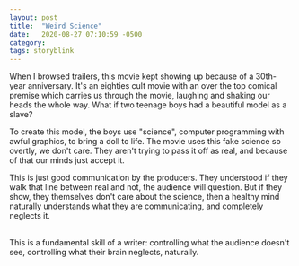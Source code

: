 ```yaml
---
layout: post
title:  "Weird Science"
date:   2020-08-27 07:10:59 -0500
category: 
tags: storyblink
---
```


When I browsed trailers, this movie kept showing up because of a 30th-year anniversary. It's an eighties cult movie with an over the top comical premise which carries us through the movie, laughing and shaking our heads the whole way. What if two teenage boys had a beautiful model as a slave? 

To create this model, the boys use "science", computer programming with awful graphics, to bring a doll to life. The movie uses this fake science so overtly, we don't care. They aren't trying to pass it off as real, and because of that our minds just accept it. 

This is just good communication by the producers. They understood if they walk that line between real and not, the audience will question. But if they show, they themselves don't care about the science, then a healthy mind naturally understands what they are communicating, and completely neglects it. 

<br>
This is a fundamental skill of a writer: controlling what the audience doesn't see, controlling what their brain neglects, naturally.